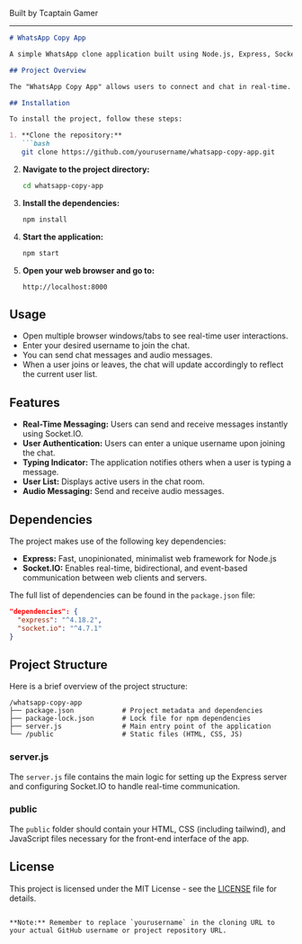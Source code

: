 
Built by Tcaptain Gamer

---

```markdown
# WhatsApp Copy App

A simple WhatsApp clone application built using Node.js, Express, Socket.IO, and Tailwind CSS. This project serves as a practical example of how to create a real-time chat application using web technologies.

## Project Overview

The "WhatsApp Copy App" allows users to connect and chat in real-time. It features user authentication (by username) and the ability to send text and audio messages. The application uses Socket.IO for real-time web socket communication and Express.js to serve the application.

## Installation

To install the project, follow these steps:

1. **Clone the repository:**
   ```bash
   git clone https://github.com/yourusername/whatsapp-copy-app.git
   ```

2. **Navigate to the project directory:**
   ```bash
   cd whatsapp-copy-app
   ```

3. **Install the dependencies:**
   ```bash
   npm install
   ```

4. **Start the application:**
   ```bash
   npm start
   ```

5. **Open your web browser and go to:**
   ```
   http://localhost:8000
   ```

## Usage

- Open multiple browser windows/tabs to see real-time user interactions.
- Enter your desired username to join the chat.
- You can send chat messages and audio messages.
- When a user joins or leaves, the chat will update accordingly to reflect the current user list.

## Features

- **Real-Time Messaging:** Users can send and receive messages instantly using Socket.IO.
- **User Authentication:** Users can enter a unique username upon joining the chat.
- **Typing Indicator:** The application notifies others when a user is typing a message.
- **User List:** Displays active users in the chat room.
- **Audio Messaging:** Send and receive audio messages.

## Dependencies

The project makes use of the following key dependencies:

- **Express:** Fast, unopinionated, minimalist web framework for Node.js
- **Socket.IO:** Enables real-time, bidirectional, and event-based communication between web clients and servers.

The full list of dependencies can be found in the `package.json` file:

```json
"dependencies": {
  "express": "^4.18.2",
  "socket.io": "^4.7.1"
}
```

## Project Structure

Here is a brief overview of the project structure:

```
/whatsapp-copy-app
├── package.json            # Project metadata and dependencies
├── package-lock.json       # Lock file for npm dependencies
├── server.js               # Main entry point of the application
└── /public                 # Static files (HTML, CSS, JS)
```

### server.js

The `server.js` file contains the main logic for setting up the Express server and configuring Socket.IO to handle real-time communication. 

### public

The `public` folder should contain your HTML, CSS (including tailwind), and JavaScript files necessary for the front-end interface of the app.

## License

This project is licensed under the MIT License - see the [LICENSE](LICENSE) file for details.
```

**Note:** Remember to replace `yourusername` in the cloning URL to your actual GitHub username or project repository URL.
